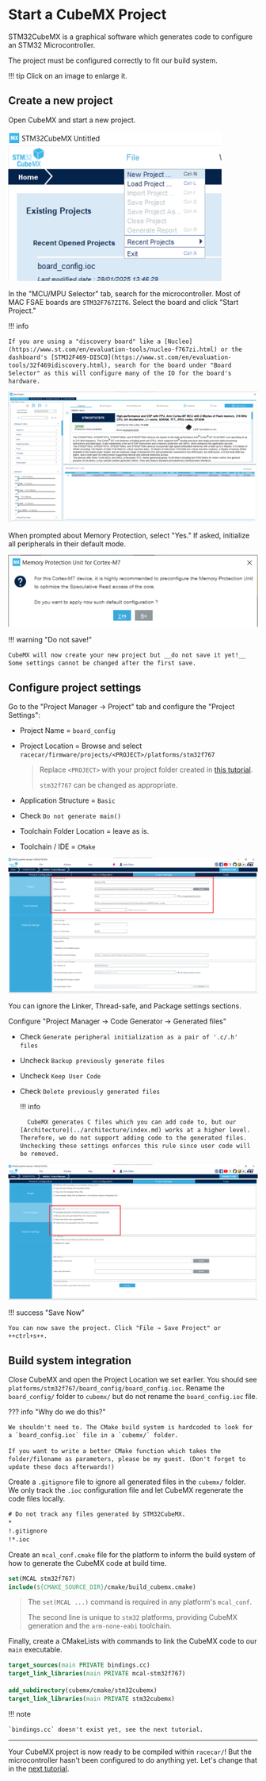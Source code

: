 # Start a CubeMX Project

STM32CubeMX is a graphical software which generates code to configure an STM32 Microcontroller.

The project must be configured correctly to fit our build system.

!!! tip
    Click on an image to enlarge it.

## Create a new project

Open CubeMX and start a new project.

![new project](img/start-project/1-new-project.png)

In the "MCU/MPU Selector" tab, search for the microcontroller. Most of MAC FSAE boards are `STM32F767ZIT6`. Select the board and click "Start Project."

!!! info

    If you are using a "discovery board" like a [Nucleo](https://www.st.com/en/evaluation-tools/nucleo-f767zi.html) or the dashboard's [STM32F469-DISCO](https://www.st.com/en/evaluation-tools/32f469idiscovery.html), search for the board under "Board Selector" as this will configure many of the IO for the board's hardware.

![select mcu](img/start-project/2-board-select.png)

When prompted about Memory Protection, select "Yes." If asked, initialize all peripherals in their default mode.

![memory protection](img/start-project/3-default-config.png)

!!! warning "Do not save!"

    CubeMX will now create your new project but __do not save it yet!__ Some settings cannot be changed after the first save.

## Configure project settings

Go to the "Project Manager → Project" tab and configure the "Project Settings":

- Project Name = `board_config`
- Project Location = Browse and select `racecar/firmware/projects/<PROJECT>/platforms/stm32f767`

    > Replace `<PROJECT>` with your project folder created in [this tutorial](../project-structure/index.md).
    >
    > `stm32f767` can be changed as appropriate.

- Application Structure = `Basic`
- Check `Do not generate main()`
- Toolchain Folder Location = leave as is.
- Toolchain / IDE = `CMake`

![project-config](img/start-project/4-proj-mgr-project.png)

You can ignore the Linker, Thread-safe, and Package settings sections.

Configure "Project Manager → Code Generator → Generated files"

- Check `Generate peripheral initialization as a pair of '.c/.h' files`
- Uncheck `Backup previously generate files`
- Uncheck `Keep User Code`
- Check `Delete previously generated files`

    !!! info

        CubeMX generates C files which you can add code to, but our [Architecture](../architecture/index.md) works at a higher level. Therefore, we do not support adding code to the generated files. Unchecking these settings enforces this rule since user code will be removed.

![project-config](img/start-project/5-proj-mgr-codegen.png)

!!! success "Save Now"

    You can now save the project. Click "File → Save Project" or ++ctrl+s++.

## Build system integration

Close CubeMX and open the Project Location we set earlier. You should see `platforms/stm32f767/board_config/board_config.ioc`. Rename the `board_config/` folder to `cubemx/` but do not rename the `board_config.ioc` file.

??? info "Why do we do this?"

    We shouldn't need to. The CMake build system is hardcoded to look for a `board_config.ioc` file in a `cubemx/` folder.
    
    If you want to write a better CMake function which takes the folder/filename as parameters, please be my guest. (Don't forget to update these docs afterwards!)

Create a `.gitignore` file to ignore all generated files in the `cubemx/` folder. We only track the `.ioc` configuration file and let CubeMX regenerate the code files locally.

```txt title="platforms/stm32f767/cubemx/.gitignore"
# Do not track any files generated by STM32CubeMX.
*
!.gitignore
!*.ioc
```

Create an `mcal_conf.cmake` file for the platform to inform the build system of how to generate the CubeMX code at build time.

```cmake title="platforms/stm32f767/mcal_conf.cmake"
set(MCAL stm32f767)
include(${CMAKE_SOURCE_DIR}/cmake/build_cubemx.cmake)
```

> The `set(MCAL ...)` command is required in any platform's `mcal_conf`.
>
> The second line is unique to `stm32` platforms, providing CubeMX generation and the `arm-none-eabi` toolchain.

Finally, create a CMakeLists with commands to link the CubeMX code to our `main` executable.

```cmake title="platforms/stm32f767/CMakeLists.txt"
target_sources(main PRIVATE bindings.cc)
target_link_libraries(main PRIVATE mcal-stm32f767)

add_subdirectory(cubemx/cmake/stm32cubemx)
target_link_libraries(main PRIVATE stm32cubemx)
```

!!! note

    `bindings.cc` doesn't exist yet, see the next tutorial.

---

Your CubeMX project is now ready to be compiled within `racecar/`! But the microcontroller hasn't been configured to do anything yet. Let's change that in the [next tutorial](configure.md).

